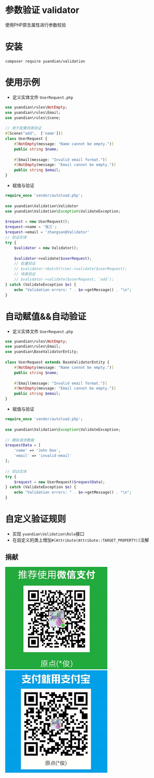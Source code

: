# 参数验证 validator

使用PHP原生属性进行参数校验

# 安装

``` composer require yuandian/validation ```

# 使用示例

- 定义实体文件 ```UserRequest.php```

```php
use yuandian\rules\NotEmpty;
use yuandian\rules\Email;
use yuandian\rules\Scene;

// 用于配置场景验证
#[Scene("add",  ['name'])]
class UserRequest {
    #[NotEmpty(message: "Name cannot be empty.")]
    public string $name;

    #[Email(message: "Invalid email format.")]
    #[NotEmpty(message: "Email cannot be empty.")]
    public string $email;
}
```

- 赋值与验证

```php
require_once 'vendor/autoload.php';

use yuandian\Validation\Validator
use yuandian\Validation\Exception\ValidateException;

$request = new UserRequest();
$request->name = '张三';
$request->email = 'zhangsan@Validator'
// 验证实体
try {
    $validator = new Validator();
   
    $validator->validate($userRequest);
    // 批量验证
    // $validator->batch(true)->validate($userRequest);
    // 场景验证
    // $validator->validate($userRequest, 'add');
} catch (ValidateException $e) {
    echo "Validation errors: " . $e->getMessage() . "\n";
}
```

# 自动赋值&&自动验证

- 定义实体文件 ```UserRequest.php```

```php
use yuandian\rules\NotEmpty;
use yuandian\rules\Email;
use yuandian\BaseValidatorEntity;

class UserRequest extends BaseValidatorEntity {
    #[NotEmpty(message: "Name cannot be empty.")]
    public string $name;

    #[Email(message: "Invalid email format.")]
    #[NotEmpty(message: "Email cannot be empty.")]
    public string $email;
}
```

- 赋值与验证

```php
require_once 'vendor/autoload.php';

use yuandian\Validation\Exception\ValidateException;

// 模拟请求数据
$requestData = [
    'name' => 'John Doe',
    'email' => 'invalid-email'
];

// 验证实体
try {
    $request = new UserRequest($requestData);
} catch (ValidateException $e) {
    echo "Validation errors: " . $e->getMessage() . "\n";
}
```

# 自定义验证规则

- 实现 `yuandian\Validation\Rule`接口
- 在自定义的类上增加`#[Attribute(Attribute::TARGET_PROPERTY)]`注解

## 捐献

![](./wechat.png)
![](./alipay.png)